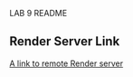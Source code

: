LAB 9 README 

## Render Server Link
[A link to remote Render server](https://f24wa54vargas.onrender.com)
